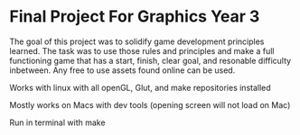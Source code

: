 # Final Project For Graphics Year 3

The goal of this project was to solidify game development principles learned. The task was to use those rules and principles and make a full functioning game that has a start, finish, clear goal, and resonable difficulty inbetween. Any free to use assets found online can be used.

Works with linux with all openGL, Glut, and make repositories installed

Mostly works on Macs with dev tools (opening screen will not load on Mac)

Run in terminal with make
